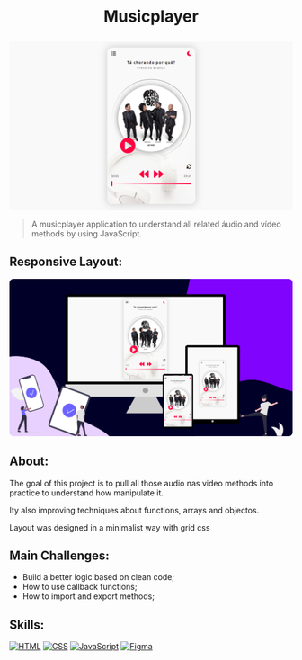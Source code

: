 # <p align="center"> Musicplayer </p>

<p align="center">
  <img src="cover.png" width="750px">
</p>

> A musicplayer application to understand all related áudio and vídeo methods by using JavaScript.

## Responsive Layout:
<p align="center">
  <img src="layout.png" width="750px">
</p>

## About:
The goal of this project is to pull all those audio nas video methods into practice to understand how manipulate it.

Ity also improving techniques about functions, arrays and objectos.

Layout was designed in a minimalist way with grid css

## Main Challenges:
- Build a better logic based on clean code;
- How to use callback functions;
- How to import and export methods;

## Skills:

[![HTML](https://img.shields.io/badge/HTML-red?style=for-the-badge&logo=HTML5&labelColor=black)](https://github.com/JuniorMacedo91)
[![CSS](https://img.shields.io/badge/CSS3-blue?style=for-the-badge&logo=CSS3&labelColor=black)](https://github.com/JuniorMacedo91)
[![JavaScript](https://img.shields.io/badge/javascript-yellow?style=for-the-badge&logo=javascript&labelColor=black)](https://github.com/JuniorMacedo91)
[![Figma](https://img.shields.io/badge/figma-teal?style=for-the-badge&logo=figma&labelColor=black)](https://github.com/JuniorMacedo91)

